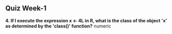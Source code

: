 ## Quiz Week-1

**4. If I execute the expression x <- 4L in R, what is the class of the object 'x' as determined by the 'class()' function?**
numeric